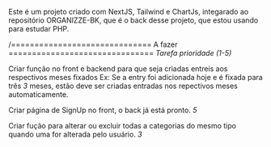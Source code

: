 Este é um projeto criado  com NextJS, Tailwind e ChartJs, integarado ao repositório ORGANIZZE-BK, que é o back desse projeto, que estou usando para estudar PHP.

/============================== A fazer ===============================
*Tarefa*                                                 *prioridade (1-5)*

Criar função no front e backend para que seja criadas
entreis aos respectivos meses fixados
Ex: Se a entry foi adicionada hoje e é fixada para três         *3*
meses, estão deve ser criadas entradas nos repectivos
meses automaticamente.

Criar página de SignUp no front, o back já está pronto.         *5*

Criar fução para alterar ou excluir todas a categorias 
do mesmo tipo quando uma for alterada pelo usuário.             *3*